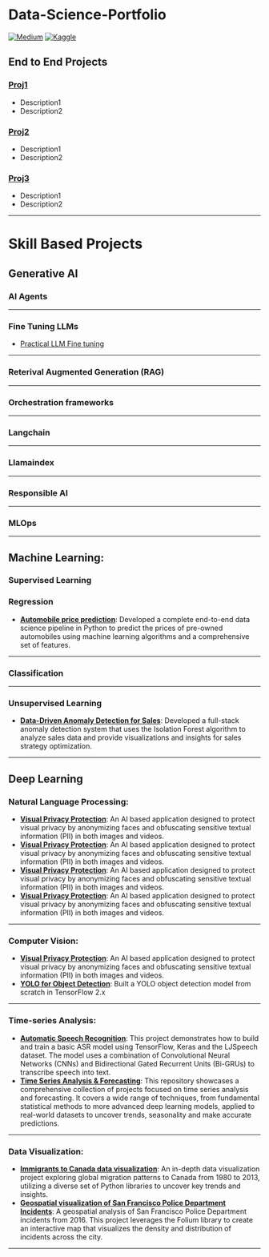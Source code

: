 # Data-Science-Portfolio

[![Medium](https://img.shields.io/badge/Medium-12100E?style=for-the-badge&logo=medium&logoColor=white)](https://medium.com/@akshaykamath2023)
[![Kaggle](https://img.shields.io/badge/Kaggle-035a7d?style=for-the-badge&logo=kaggle&logoColor=white)](https://www.kaggle.com/ak2033)

## End to End Projects ##

### [Proj1](https://github.com/akshay-kamath/Data-Science-Portfolio)
* Description1
* Description2

### [Proj2](https://github.com/akshay-kamath/Data-Science-Portfolio)
* Description1
* Description2

### [Proj3](https://github.com/akshay-kamath/Data-Science-Portfolio)
* Description1
* Description2

----
# Skill Based Projects #

## Generative AI ##
### AI Agents ###

----
### Fine Tuning LLMs ###

* [Practical LLM Fine tuning](https://github.com/akshay-kamath/Practical-LLM-Fine-Tuning)

----
### Reterival Augmented Generation (RAG) 



----
### Orchestration frameworks ###

----
### Langchain ###

----
### Llamaindex ###

----
### Responsible AI ###

----
### MLOps ###


----
## Machine Learning: ##

### Supervised Learning

### Regression
* __[Automobile price prediction](https://github.com/akshay-kamath/Data-Science-Portfolio/blob/main/Machine%20Learning/Regression/Automobile%20Price%20Prediction%20%20.ipynb)__: Developed a complete end-to-end data science pipeline in Python to predict the prices of pre-owned automobiles using machine learning algorithms and a comprehensive set of features.
----
### Classification 

----
### Unsupervised Learning 
* __[Data-Driven Anomaly Detection for Sales](https://github.com/akshay-kamath/Anomaly_detection/tree/master)__: Developed a full-stack anomaly detection system that uses the Isolation Forest algorithm to analyze sales data and provide visualizations and insights for sales strategy optimization.

----
## Deep Learning 

### Natural Language Processing:

* __[Visual Privacy Protection](https://github.com/akshay-kamath/Visual-Privacy-protection)__: An AI based application designed to protect visual privacy by anonymizing faces and obfuscating sensitive textual information (PII) in both images and videos.
* __[Visual Privacy Protection](https://github.com/akshay-kamath/Visual-Privacy-protection)__: An AI based application designed to protect visual privacy by anonymizing faces and obfuscating sensitive textual information (PII) in both images and videos.
* __[Visual Privacy Protection](https://github.com/akshay-kamath/Visual-Privacy-protection)__: An AI based application designed to protect visual privacy by anonymizing faces and obfuscating sensitive textual information (PII) in both images and videos.
* __[Visual Privacy Protection](https://github.com/akshay-kamath/Visual-Privacy-protection)__: An AI based application designed to protect visual privacy by anonymizing faces and obfuscating sensitive textual information (PII) in both images and videos.
----
### Computer Vision: 

* __[Visual Privacy Protection](https://github.com/akshay-kamath/Visual-Privacy-protection)__: An AI based application designed to protect visual privacy by anonymizing faces and obfuscating sensitive textual information (PII) in both images and videos.
* __[YOLO for Object Detection](https://github.com/akshay-kamath/Data-Science-Portfolio/blob/main/Computer%20Vision/YOLO_Object_Detection_from_Scratch.ipynb)__: Built a YOLO object detection model from scratch in TensorFlow 2.x

---
### Time-series Analysis:

* __[Automatic Speech Recognition](https://github.com/akshay-kamath/Data-Science-Portfolio/blob/main/Time%20Series%20Analysis/Automatic_Speech_Recognition.ipynb)__: This project demonstrates how to build and train a basic ASR model using TensorFlow, Keras and the LJSpeech dataset. The model uses a combination of Convolutional Neural Networks (CNNs) and Bidirectional Gated Recurrent Units (Bi-GRUs) to transcribe speech into text.
* __[Time Series Analysis & Forecasting](https://github.com/akshay-kamath/Time-Series-with-Python)__: This repository showcases a comprehensive collection of projects focused on time series analysis and forecasting. It covers a wide range of techniques, from fundamental statistical methods to more advanced deep learning models, applied to real-world datasets to uncover trends, seasonality and make accurate predictions.
----
### Data Visualization:

* __[Immigrants to Canada data visualization](https://nbviewer.jupyter.org/github/akshay-kamath/Data-Science-Portfolio/blob/main/Data%20Visualization/Visualizing%20Global%20Migration%20to%20Canada.ipynb)__: An in-depth data visualization project exploring global migration patterns to Canada from 1980 to 2013, utilizing a diverse set of Python libraries to uncover key trends and insights.
*  __[Geospatial visualization of San Francisco Police Department Incidents](https://nbviewer.org/github/akshay-kamath/Data-Science-Portfolio/blob/main/Data%20Visualization/Geospatial%20visualization%20of%20San%20Francisco%20incidents.ipynb)__: A geospatial analysis of San Francisco Police Department incidents from 2016. This project leverages the Folium library to create an interactive map that visualizes the density and distribution of incidents across the city.
---

